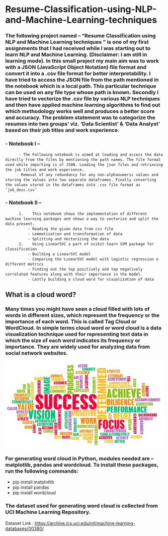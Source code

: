 # Resume-Classification-using-NLP-and-Machine-Learning-techniques
### The following project named – “Resume Classification using NLP and Machine Learning techniques ” is one of my first assignments that I had received while I was starting out to learn NLP and Machine Learning. (Disclaimer: I am still in learning mode). In this small project my main aim was to work with a JSON (JavaScript Object Notation) file format and convert it into a .csv file format for better interpretability. I have tried to access the JSON file from the path mentioned in the notebook which is a local path. This particular technique can be used on any file type whose path is known. Secondly I have tried to vectorize the .csv file by various NLP techniques and then have applied machine learning algorithms to find out which methodology works well and produces a better score and accuracy. The problem statement was to categorize the resumes into two groups’ viz. ‘Data Scientist’ & ‘Data Analyst’ based on their job titles and work experience. 

### - 	Notebook I – 
          - The Following notebook is aimed at loading and access the data directly from the files by mentioning the path names. The file format used while importing is of JSON. Loading the json files and retrieving the job titles and work experience.
         - Removal of any redundancy for any non-alphanumeric values and storing the values into two separate dataframes. Finally converting the values stored in the dataframes into .csv file format as ‘job_desc.csv’

### - 	Notebook II – 
          1.	This notebook shows the implementation of different machine learning packages and shows a way to vectorize and split the data present.
              -	Reading the given data from csv file
              - Lemmatization and transformation of data
              - Splitting and Vectorizing the data
          2.	Using LinearSVC a part of scikit-learn SVM package for classification
              -	Building a LinearSVC model
              -	Comparing the LinearSVC model with logistic regression o different metrics
              -	Finding out the top positively and top negatively correlated features along with their importance in the model.
              -	Lastly building a cloud word for visualization of data


## What is a cloud word?

### Many times you might have seen a cloud filled with lots of words in different sizes, which represent the frequency or the importance of each word. This is called Tag Cloud or WordCloud. In simple terms cloud word or word cloud is a data visualization technique used for representing text data in which the size of each word indicates its frequency or importance. They are widely used for analyzing data from social network websites.

![alt text](https://github.com/srmoharana/Resume-Classification-using-NLP-and-Machine-Learning-techniques/blob/master/Resume%20Classification/cloud%20word.jpg)

### For generating word cloud in Python, modules needed are – matplotlib, pandas and wordcloud. To install these packages, run the following commands:

-	pip install matplotlib
-	pip install pandas
-	pip install wordcloud

### The dataset used for generating word cloud is collected from UCI Machine Learning Repository. 
Dataset Link : https://archive.ics.uci.edu/ml/machine-learning-databases/00380/



